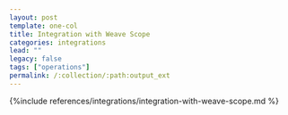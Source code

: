 ```yaml
---
layout: post
template: one-col
title: Integration with Weave Scope
categories: integrations
lead: ""
legacy: false
tags: ["operations"]
permalink: /:collection/:path:output_ext
---
```


{%include references/integrations/integration-with-weave-scope.md %}
